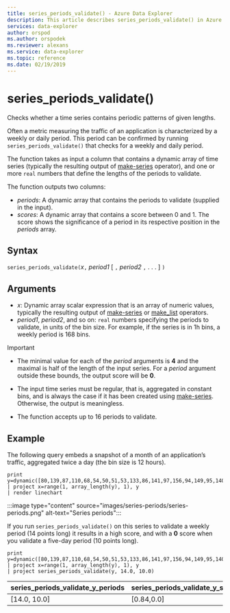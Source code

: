```yaml
---
title: series_periods_validate() - Azure Data Explorer
description: This article describes series_periods_validate() in Azure Data Explorer.
services: data-explorer
author: orspod
ms.author: orspodek
ms.reviewer: alexans
ms.service: data-explorer
ms.topic: reference
ms.date: 02/19/2019
---
```

# series_periods_validate()

Checks whether a time series contains periodic patterns of given lengths.  

Often a metric measuring the traffic of an application is characterized by a weekly or daily period. This period can be confirmed by running `series_periods_validate()` that checks for a weekly and daily period.

The function takes as input a column that contains a dynamic array of time series (typically the resulting output of [make-series](make-seriesoperator.md) operator), and one or more `real` numbers that define the lengths of the periods to validate.

The function outputs two columns:
* *periods*: A dynamic array that contains the periods to validate (supplied in the input).
* *scores*: A dynamic array that contains a score between 0 and 1. The score shows the significance of a period in its respective position in the *periods* array.

## Syntax

`series_periods_validate(`*x*`,` *period1* [ `,` *period2* `,` . . . ] `)`

## Arguments

* *x*: Dynamic array scalar expression that is an array of numeric values, typically the resulting output of [make-series](make-seriesoperator.md) or [make_list](makelist-aggfunction.md) operators.
* *period1*, *period2*, and so on: `real` numbers specifying the periods to validate, in units of the bin size. For example, if the series is in 1h bins, a weekly period is 168 bins.

> [!IMPORTANT]
> * The minimal value for each of the *period* arguments is **4** and the maximal is half of the length of the input series. For a *period* argument outside these bounds, the output score will be **0**.
>
> * The input time series must be regular, that is, aggregated in constant bins, and is always the case if it has been created using [make-series](make-seriesoperator.md). Otherwise, the output is meaningless.
> 
> * The function accepts up to 16 periods to validate.

## Example

The following query embeds a snapshot of a month of an application’s traffic, aggregated twice a day (the bin size is 12 hours).

<!-- csl: https://help.kusto.windows.net/Samples -->
```kusto
print y=dynamic([80,139,87,110,68,54,50,51,53,133,86,141,97,156,94,149,95,140,77,61,50,54,47,133,72,152,94,148,105,162,101,160,87,63,53,55,54,151,103,189,108,183,113,175,113,178,90,71,62,62,65,165,109,181,115,182,121,178,114,170])
| project x=range(1, array_length(y), 1), y  
| render linechart 
```

:::image type="content" source="images/series-periods/series-periods.png" alt-text="Series periods":::

If you run `series_periods_validate()` on this series to validate a weekly period (14 points long) it results in a high score, and with a **0** score when you validate a five-day period (10 points long).

<!-- csl: https://help.kusto.windows.net/Samples -->
```kusto
print y=dynamic([80,139,87,110,68,54,50,51,53,133,86,141,97,156,94,149,95,140,77,61,50,54,47,133,72,152,94,148,105,162,101,160,87,63,53,55,54,151,103,189,108,183,113,175,113,178,90,71,62,62,65,165,109,181,115,182,121,178,114,170])
| project x=range(1, array_length(y), 1), y  
| project series_periods_validate(y, 14.0, 10.0)
```

| series\_periods\_validate\_y\_periods  | series\_periods\_validate\_y\_scores |
|-------------|-------------------|
| [14.0, 10.0] | [0.84,0.0]  |
